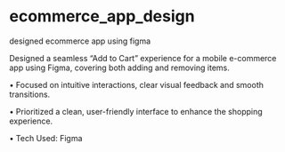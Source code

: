 # ecommerce_app_design
designed ecommerce app using figma

 Designed a seamless “Add to Cart” experience for a mobile e-commerce app using Figma, covering 
both adding and removing items. 

• Focused on intuitive interactions, clear visual feedback and smooth transitions.

• Prioritized a clean, user-friendly interface to enhance the shopping experience. 

• Tech Used: Figma 
